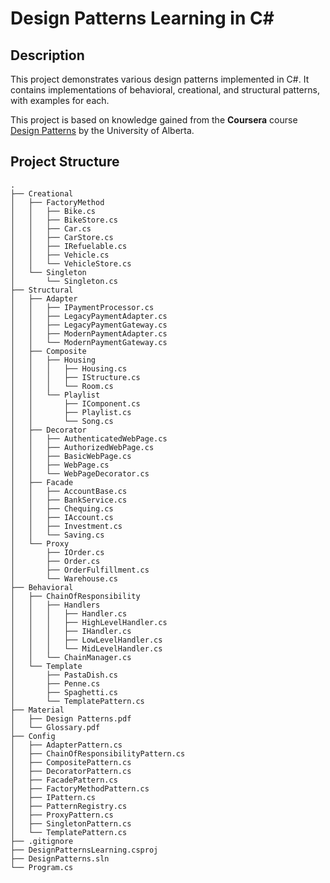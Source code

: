 # Design Patterns Learning in C#

## Description

This project demonstrates various design patterns implemented in C#. It contains implementations of behavioral, creational, and structural patterns, with examples for each.

This project is based on knowledge gained from the **Coursera** course [Design Patterns](https://www.coursera.org/learn/design-patterns) by the University of Alberta.

## Project Structure

```text
.
├── Creational
│   ├── FactoryMethod
│   │   ├── Bike.cs
│   │   ├── BikeStore.cs
│   │   ├── Car.cs
│   │   ├── CarStore.cs
│   │   ├── IRefuelable.cs
│   │   ├── Vehicle.cs
│   │   └── VehicleStore.cs
│   └── Singleton
│       └── Singleton.cs
├── Structural
│   ├── Adapter
│   │   ├── IPaymentProcessor.cs
│   │   ├── LegacyPaymentAdapter.cs
│   │   ├── LegacyPaymentGateway.cs
│   │   ├── ModernPaymentAdapter.cs
│   │   └── ModernPaymentGateway.cs
│   ├── Composite
│   │   ├── Housing
│   │   │   ├── Housing.cs
│   │   │   ├── IStructure.cs
│   │   │   └── Room.cs
│   │   └── Playlist
│   │       ├── IComponent.cs
│   │       ├── Playlist.cs
│   │       └── Song.cs
│   ├── Decorator
│   │   ├── AuthenticatedWebPage.cs
│   │   ├── AuthorizedWebPage.cs
│   │   ├── BasicWebPage.cs
│   │   ├── WebPage.cs
│   │   └── WebPageDecorator.cs
│   ├── Facade
│   │   ├── AccountBase.cs
│   │   ├── BankService.cs
│   │   ├── Chequing.cs
│   │   ├── IAccount.cs
│   │   ├── Investment.cs
│   │   └── Saving.cs
│   └── Proxy
│       ├── IOrder.cs
│       ├── Order.cs
│       ├── OrderFulfillment.cs
│       └── Warehouse.cs
├── Behavioral
│   ├── ChainOfResponsibility
│   │   ├── Handlers
│   │   │   ├── Handler.cs
│   │   │   ├── HighLevelHandler.cs
│   │   │   ├── IHandler.cs
│   │   │   ├── LowLevelHandler.cs
│   │   │   └── MidLevelHandler.cs
│   │   └── ChainManager.cs
│   └── Template
│       ├── PastaDish.cs
│       ├── Penne.cs
│       ├── Spaghetti.cs
│       └── TemplatePattern.cs
├── Material
│   ├── Design Patterns.pdf
│   └── Glossary.pdf
├── Config
│   ├── AdapterPattern.cs
│   ├── ChainOfResponsibilityPattern.cs
│   ├── CompositePattern.cs
│   ├── DecoratorPattern.cs
│   ├── FacadePattern.cs
│   ├── FactoryMethodPattern.cs
│   ├── IPattern.cs
│   ├── PatternRegistry.cs
│   ├── ProxyPattern.cs
│   ├── SingletonPattern.cs
│   └── TemplatePattern.cs
├── .gitignore
├── DesignPatternsLearning.csproj
├── DesignPatterns.sln
└── Program.cs
```
